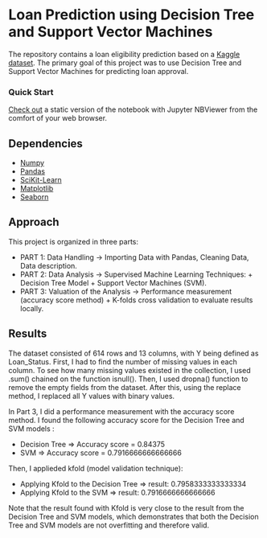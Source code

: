  
# Loan Prediction using Decision Tree and Support Vector Machines
 
The repository contains a loan eligibility prediction based on a [Kaggle dataset](https://nbviewer.jupyter.org/github/alicevillar/loan-eligibility-prediction/blob/main/loan_prediction.ipynb). 
The primary goal of this project was to use Decision Tree and Support Vector Machines for predicting loan approval.  

### Quick Start  
[Check out](https://nbviewer.jupyter.org/github/alicevillar/Loan_Eligibility_Prediction/blob/main/loan_prediction.ipynb
) a static version of the notebook with Jupyter NBViewer from the comfort of your web browser.


## Dependencies 
 
* [Numpy](https://numpy.org/)
* [Pandas](https://pandas.pydata.org/)
* [SciKit-Learn](https://scikit-learn.org/)
* [Matplotlib](https://matplotlib.org/)
* [Seaborn](https://seaborn.pydata.org/)
 
## Approach 

This project is organized in three parts:


* PART 1: Data Handling -> Importing Data with Pandas, Cleaning Data, Data description.  
* PART 2: Data Analysis -> Supervised Machine Learning Techniques: + Decision Tree Model + Support Vector Machines (SVM).  
* PART 3: Valuation of the Analysis -> Performance measurement (accuracy score method) + K-folds cross validation to evaluate results locally.  
    

## Results

The dataset consisted of 614 rows and 13 columns, with Y being defined as Loan_Status. First, I had to find the number of missing values in each column. To see how many missing values existed in the collection, I used .sum() chained on the function isnull(). Then, I used dropna() function to remove the empty fields from the dataset. After this, using the replace method, I replaced all Y values with binary values. 

In Part 3, I did a performance measurement with the accuracy score method. I found the following accuracy score for the Decision Tree and SVM models : 

* Decision Tree  => Accuracy score = 0.84375
* SVM => Accuracy score = 0.7916666666666666

Then, I applieded kfold (model validation technique): 

* Applying Kfold to the Decision Tree => result: 0.7958333333333334
* Applying Kfold to the SVM => result: 0.7916666666666666
 
Note that the result found with Kfold is very close to the result from the Decision Tree and SVM models, which demonstrates that both the Decision Tree and SVM models are not overfitting and therefore valid.
